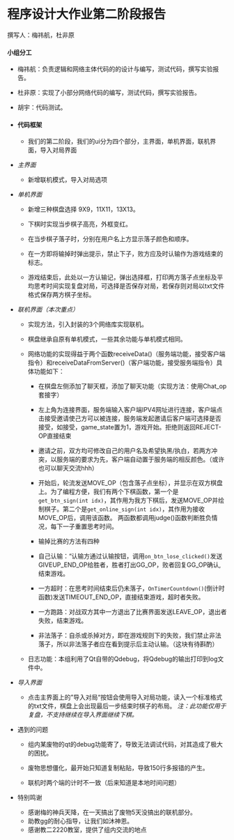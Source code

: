 # 程序设计大作业第二阶段报告
撰写人：梅祎航，杜非原
#### 小组分工

* 梅祎航：负责逻辑和网络主体代码的的设计与编写，测试代码，撰写实验报告。

* 杜非原：实现了小部分网络代码的编写，测试代码，撰写实验报告。

* 胡宇：代码测试。

* #### 代码框架

    * 我们的第二阶段，我们的ui分为四个部分，主界面，单机界面，联机界面，导入对局界面

 * *主界面*
    * 新增联机模式，导入对局选项

 * *单机界面*
   
    * 新增三种棋盘选择 9X9，11X11，13X13。
    
    * 下棋时实现当步棋子高亮，外框变红。
    
    * 在当步棋子落子时，分别在用户名上方显示落子颜色和顺序。
    
    * 在一方即将输掉时弹出提示，禁止下子，败方应及时认输作为游戏结束的标志。
    
    * 游戏结束后，此处以一方认输记，弹出选择框，打印两方落子点坐标及平均思考时间实现复盘对局，可选择是否保存对局，若保存则对局以txt文件格式保存两方棋子坐标。
    
 * *联机界面（本次重点）*
   
    * 实现方法，引入封装的3个网络库实现联机。
    
   * 棋盘继承自原有单机模式，一些其余功能与单机模式相同。
   
   * 网络功能的实现得益于两个函数receiveData()（服务端功能，接受客户端指令）和receiveDataFromServer()（客户端功能，接受服务端指令）具体功能如下：
       * 在棋盘左侧添加了聊天框，添加了聊天功能（实现方法：使用Chat_op套接字）
   
       * 左上角为连接界面，服务端输入客户端IPV4网址进行连接，客户端点击接受邀请使己方可以被连接，服务端发起邀请后客户端可选择是否接受，如接受，game_state置为1，游戏开始。拒绝则返回REJECT-OP直接结束
   
       * 邀请之前，双方均可修改自己的用户名及希望执黑/执白，若两方冲突，以服务端的要求为先，客户端自动置于服务端的相反颜色。（或许也可以聊天交流hhh）
   
       * 开始后，轮流发送MOVE_OP（包含落子点坐标），并显示在双方棋盘上。为了编程方便，我们有两个下棋函数，第一个是```get_btn_sign(int idx)```，其作用为我方下棋后，发送MOVE_OP并绘制棋子。第二个是```get_online_sign(int idx)```，其作用为接收MOVE_OP后，调用该函数。
           两函数都调用judge()函数判断胜负情况，每下一子重置思考时间。
   
       * 输掉比赛的方法有四种
   
       * 自己认输：“认输方通过认输按钮，调用```on_btn_lose_clicked()```发送GIVEUP_END_OP给胜者，胜者打出GG_OP，败者回复GG_OP确认,结束游戏。
   
       * 一方超时：在思考时间结束后仍未落子，```OnTimerCountdown()```(倒计时函数)发送TIMEOUT_END_OP，直接结束游戏，超时者失败。                    
   
       * 一方跑路：对战双方其中一方退出了比赛界面发送LEAVE_OP，退出者失败，结束游戏。
   
       * 非法落子：自杀或杀掉对方，即在游戏规则下的失败，我们禁止非法落子，所以非法落子者应在看到提示后主动认输。（这块有待斟酌）
   
    * 日志功能：本组利用了Qt自带的Qdebug，将Qdebug的输出打印到log文件中。
   
 * *导入界面*
   
    * 点击主界面上的”导入对局“按钮会使用导入对局功能，读入一个标准格式的txt文件，棋盘上会出现最后一步结束时棋子的布局。
      *注：此功能仅用于复盘，不支持继续在导入界面继续下棋。*
    
* 遇到的问题
  
  * 组内某废物的qt的debug功能寄了，导致无法调试代码，对其造成了极大的困扰。
  
  * 废物思想僵化，最开始只知道复制粘贴，导致150行多报错的产生。
  
  * 联机时两个端的计时不一致（后来知道是本地时间问题）



* 特别鸣谢
  * 感谢梅的神兵天降，在一天搞出了废物5天没搞出的联机部分。
  * 助教gg的耐心指导，让我们如沐神恩。
  * 感谢教二2220教室，提供了组内交流的地点